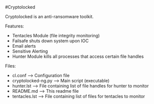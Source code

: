 #Cryptolocked

Cryptolocked is an anti-ransomware toolkit.

Features:
* Tentacles Module (file integrity monitoring)
* Failsafe shuts down system upon IOC
* Email alerts
* Sensitive Alerting
* Hunter Module kills all processes that access certain file handles


Files:
* cl.conf --> Configuration file
* cryptolocked-ng.py --> Main script (executable)
* hunter.lst --> File containing list of file handles for hunter to monitor
* README.md --> This readme file
* tentacles.lst --> File containing list of files for tentacles to monitor

